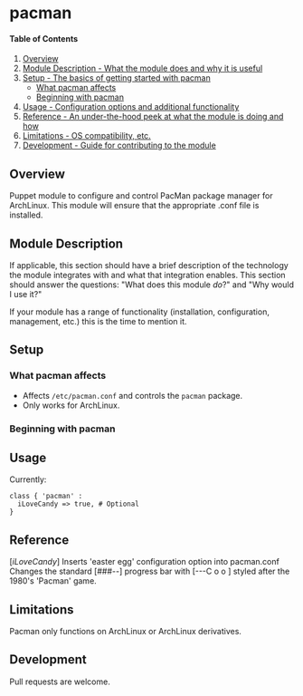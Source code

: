 # pacman

#### Table of Contents

1. [Overview](#overview)
2. [Module Description - What the module does and why it is useful](#module-description)
3. [Setup - The basics of getting started with pacman](#setup)
    * [What pacman affects](#what-pacman-affects)
    * [Beginning with pacman](#beginning-with-pacman)
4. [Usage - Configuration options and additional functionality](#usage)
5. [Reference - An under-the-hood peek at what the module is doing and how](#reference)
5. [Limitations - OS compatibility, etc.](#limitations)
6. [Development - Guide for contributing to the module](#development)

## Overview

Puppet module to configure and control PacMan package manager for ArchLinux.
This module will ensure that the appropriate .conf file is installed.

## Module Description

If applicable, this section should have a brief description of the technology
the module integrates with and what that integration enables. This section
should answer the questions: "What does this module *do*?" and "Why would I use
it?"

If your module has a range of functionality (installation, configuration,
management, etc.) this is the time to mention it.

## Setup

### What pacman affects

* Affects `/etc/pacman.conf` and controls the `pacman` package.
* Only works for ArchLinux.

### Beginning with pacman

## Usage

Currently:
```puppet
class { 'pacman' :
  iLoveCandy => true, # Optional
}
```

## Reference

[*iLoveCandy*]
Inserts 'easter egg' configuration option into pacman.conf
Changes the standard [###--] progress bar with [---C o o ]
styled after the 1980's 'Pacman' game.

## Limitations

Pacman only functions on ArchLinux or ArchLinux derivatives.

## Development

Pull requests are welcome.
